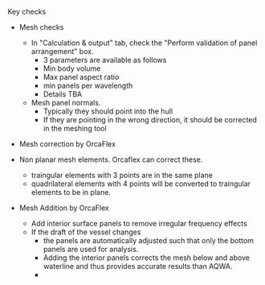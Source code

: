 Key checks
- Mesh checks
  - In "Calculation & output" tab, check the "Perform validation of panel arrangement" box.
    - 3 parameters are available as follows
     - Min body volume
     - Max panel aspect ratio
     - min panels per wavelength
    - Details TBA
  - Mesh panel normals. 
    - Typically they should point into the hull 
    - If they are pointing in the wrong direction, it should be corrected in the meshing tool

- Mesh correction by OrcaFlex
 - Non planar mesh elements. Orcaflex can correct these. 
   - traingular elements with 3 points are in the same plane
   - quadrilateral elements with 4 points will be converted to traingular elements to be in plane. 

- Mesh Addition by OrcaFlex
  - Add interior surface panels to remove irregular frequency effects
  - If the draft of the vessel changes
    - the panels are automatically adjusted such that only the bottom panels are used for analysis. 
    - Adding the interior panels corrects the mesh below and above waterline and thus provides accurate results than AQWA.
    - 
